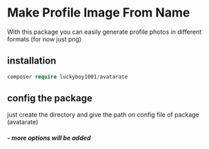 # Make Profile Image From Name

With this package you can easily generate profile photos in different formats (for now just png)

## installation
```php
composer require luckyboy1001/avatarate
```

## config the package
just create the directory and give the path on config file of package (avatarate)


##### - more options will be added
